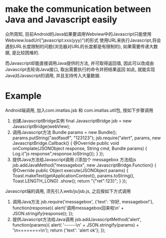 make the communication between Java and Javascript easily
=======================

众所周知, 目前Android的Java如果要调用Webview中的Javascript只能使用Webview.loadUrl("javascript:xxx(yyy)")的形式
使用URL来执行Javascript,将会遇到URL长度限制的问题(浏览器对URL的长度都是有限制的), 如果需要传递大数据, 是比较困难的.

而Javascript却能直接调用Java提供的方法, 并可取得返回值, 因此可以改成由Javascript去轮询Java接口, 取出需要执行的命令并把结果返回
如此, 就能实现Java对Javascript的调用, 并且支持传入大量数据.

Example
=======
  Android端调用, 加入com.imatlas.jsb 和 com.imatlas.util包, 按如下步骤调用
  1. 创建JavascriptBridge实例
  final JavascriptBridge jsb = new JavascriptBridge(webView);  
  2. 调用Javascript方法
  Bundle params = new Bundle();
  params.putString("asdfasdf", "123123");
  jsb.require("alert", params, new JavascriptBridge.Callback() {
      @Override
      public void onComplate(JSONObject response, String cmd, Bundle params) {
          Log.i("js response",response.toString());
      }
  });
  3. 提供Java方法给Javascript调用
  //添加个 messagebox 方法给js
  jsb.addJavaMethod("messagebox", new JavascriptBridge.Function() {
        @Override
        public Object execute(JSONObject params) {
            Toast.makeText(getApplicationContext(), params.toString(), Toast.LENGTH_LONG)
                    .show();
            return "{\"ret\":123}";
        }
    });

  Javascript端的调用, 须先引入web/js/jsb.js, 之后按如下方式调用
  1. 调用Java方法
  jsb.require('messagebox', {'text': '你好, messagebox!'}, function(response){
		alert('调用messagebox回来啦\n' + JSON.stringify(response));
	});
  2. 提供Javascript方法给Java调用
  jsb.addJavascriptMethod('alert', function(params){
  	alert( '------\n' + JSON.stringify(params) + '\n========\n');
		return {'text': 'alert ok'};
	});
